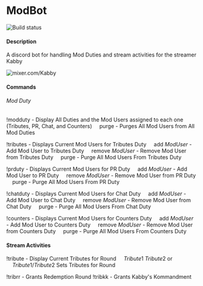 # ModBot

![Build status](https://ci.appveyor.com/api/projects/status/github/ballbrian/ModBot)

#### Description

A discord bot for handling Mod Duties and stream activities for the streamer Kabby 

![mixer.com/Kabby](https://mixer.com/Kabby)

#### Commands

###### Mod Duty

!modduty - Display All Duties and the Mod Users assigned to each one (Tributes, PR, Chat, and Counters)
&nbsp;&nbsp;&nbsp;&nbsp;purge - Purges All Mod Users from All Mod Duties
 
!tributes - Displays Current Mod Users for Tributes Duty
&nbsp;&nbsp;&nbsp;&nbsp;add $Mod User$ - Add Mod User to Tributes Duty
&nbsp;&nbsp;&nbsp;&nbsp;remove $Mod User$ - Remove Mod User from Tributes Duty
&nbsp;&nbsp;&nbsp;&nbsp;purge - Purge All Mod Users From Tributes Duty

!prduty - Displays Current Mod Users for PR Duty
&nbsp;&nbsp;&nbsp;&nbsp;add $Mod User$ - Add Mod User to PR Duty
&nbsp;&nbsp;&nbsp;&nbsp;remove $Mod User$ - Remove Mod User from PR Duty
&nbsp;&nbsp;&nbsp;&nbsp;purge - Purge All Mod Users From PR Duty

!chatduty - Displays Current Mod Users for Chat Duty
&nbsp;&nbsp;&nbsp;&nbsp;add $Mod User$ - Add Mod User to Chat Duty
&nbsp;&nbsp;&nbsp;&nbsp;remove $Mod User$ - Remove Mod User from Chat Duty
&nbsp;&nbsp;&nbsp;&nbsp;purge - Purge All Mod Users From Chat Duty

!counters - Displays Current Mod Users for Counters Duty
&nbsp;&nbsp;&nbsp;&nbsp;add $Mod User$ - Add Mod User to Counters Duty
&nbsp;&nbsp;&nbsp;&nbsp;remove $Mod User$ - Remove Mod User from Counters Duty
&nbsp;&nbsp;&nbsp;&nbsp;purge - Purge All Mod Users From Counters Duty

#### Stream Activities

!tribute - Display Current Tributes for Round
&nbsp;&nbsp;&nbsp;&nbsp;$Tribute1$ $Tribute2$
or
&nbsp;&nbsp;&nbsp;&nbsp;$Tribute1$/$Tribute2$
Sets Tributes for Round

!tribrr - Grants Redemption Round
!tribkk - Grants Kabby's Kommandment
